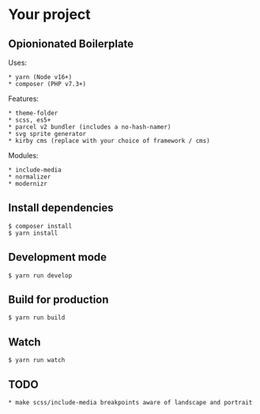 # Your project

## Opionionated Boilerplate

Uses:

    * yarn (Node v16+)
    * composer (PHP v7.3+)

Features:

    * theme-folder
    * scss, es5+
    * parcel v2 bundler (includes a no-hash-namer)
    * svg sprite generator
    * kirby cms (replace with your choice of framework / cms)

Modules:

    * include-media
    * normalizer
    * modernizr

## Install dependencies

    $ composer install
    $ yarn install

## Development mode

    $ yarn run develop

## Build for production

    $ yarn run build

## Watch

    $ yarn run watch

## TODO

    * make scss/include-media breakpoints aware of landscape and portrait
